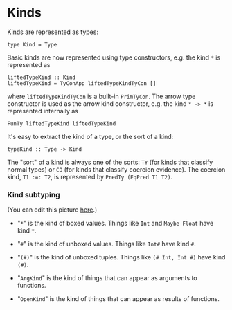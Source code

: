 # Kinds



Kinds are represented as types:


```wiki
type Kind = Type
```


Basic kinds are now
represented using type constructors, e.g. the kind `*` is represented as


```wiki
liftedTypeKind :: Kind
liftedTypeKind = TyConApp liftedTypeKindTyCon []
```


where `liftedTypeKindTyCon` is a built-in `PrimTyCon`.  The arrow type
constructor is used as the arrow kind constructor, e.g. the kind `* -> *` 
is represented internally as


```wiki
FunTy liftedTypeKind liftedTypeKind
```


It's easy to extract the kind of a type, or the sort of a kind:


```wiki
typeKind :: Type -> Kind
```


The "sort" of a kind is always one of the
sorts: `TY` (for kinds that classify normal types) or `CO` (for kinds that
classify coercion evidence).  The coercion kind, `T1 :=: T2`, is
represented by `PredTy (EqPred T1 T2)`.


### Kind subtyping



[](https://docs.google.com/drawings/pub?id=1M5yBP8iAWTgqdI3oG1UNnYihVlipnvvk2vLInAFxtNM&w=359&h=229)



(You can edit this picture [
here](https://docs.google.com/drawings/d/1M5yBP8iAWTgqdI3oG1UNnYihVlipnvvk2vLInAFxtNM/edit?hl=en_GB).)


- "`*`" is the kind of boxed values. Things like `Int` and `Maybe Float` have kind `*`.

- "`#`" is the kind of unboxed values. Things like `Int#` have kind `#`.

- "`(#)`" is the kind of unboxed tuples. Things like `(# Int, Int #)` have kind `(#)`.

- "`ArgKind`" is the kind of things that can appear as arguments to functions.

- "`OpenKind`" is the kind of things that can appear as results of functions.
